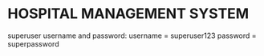 # HOSPITAL MANAGEMENT SYSTEM
superuser username and password:
username = superuser123
password = superpassword

